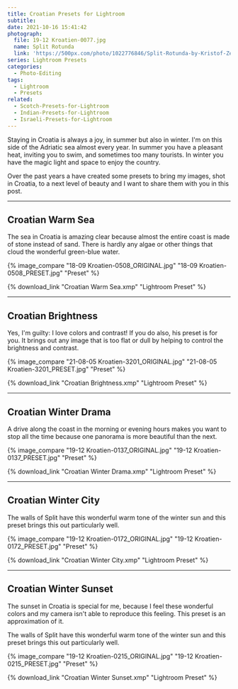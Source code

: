 ```yaml
---
title: Croatian Presets for Lightroom
subtitle:
date: 2021-10-16 15:41:42
photograph:
  file: 19-12 Kroatien-0077.jpg
  name: Split Rotunda
  link: 'https://500px.com/photo/1022776846/Split-Rotunda-by-Kristof-Zerbe/'
series: Lightroom Presets
categories:
  - Photo-Editing
tags:
  - Lightroom
  - Presets
related:
  - Scotch-Presets-for-Lightroom
  - Indian-Presets-for-Lightroom
  - Israeli-Presets-for-Lightroom
---
```


Staying in Croatia is always a joy, in summer but also in winter. I'm on this side of the Adriatic sea almost every year. In summer you have a pleasant heat, inviting you to swim, and sometimes too many tourists. In winter you have the magic light and space to enjoy the country.

Over the past years a have created some presets to bring my images, shot in Croatia, to a next level of beauty and I want to share them with you in this post.

<!-- more -->

---

## Croatian Warm Sea

The sea in Croatia is amazing clear because almost the entire coast is made of stone instead of sand. There is hardly any algae or other things that cloud the wonderful green-blue water.

{% image_compare
  "18-09 Kroatien-0508_ORIGINAL.jpg"
  "18-09 Kroatien-0508_PRESET.jpg"
  "Preset"
%}

{% download_link "Croatian Warm Sea.xmp" "Lightroom Preset" %}

---

## Croatian Brightness

Yes, I'm guilty: I love colors and contrast! If you do also, his preset is for you. It brings out any image that is too flat or dull by helping to control the brightness and contrast.

{% image_compare
  "21-08-05 Kroatien-3201_ORIGINAL.jpg"
  "21-08-05 Kroatien-3201_PRESET.jpg"
  "Preset"
%}

{% download_link "Croatian Brightness.xmp" "Lightroom Preset" %}

---

## Croatian Winter Drama

A drive along the coast in the morning or evening hours makes you want to stop all the time because one panorama is more beautiful than the next.

{% image_compare
  "19-12 Kroatien-0137_ORIGINAL.jpg"
  "19-12 Kroatien-0137_PRESET.jpg"
  "Preset" 
%}

{% download_link "Croatian Winter Drama.xmp" "Lightroom Preset" %}

---

## Croatian Winter City

The walls of Split have this wonderful warm tone of the winter sun and this preset brings this out particularly well.

{% image_compare
  "19-12 Kroatien-0172_ORIGINAL.jpg"
  "19-12 Kroatien-0172_PRESET.jpg"
  "Preset"
%}

{% download_link "Croatian Winter City.xmp" "Lightroom Preset" %}

---

## Croatian Winter Sunset

The sunset in Croatia is special for me, because I feel these wonderful colors and my camera isn't able to reproduce this feeling. This preset is an approximation of it.

The walls of Split have this wonderful warm tone of the winter sun and this preset brings this out particularly well.

{% image_compare
  "19-12 Kroatien-0215_ORIGINAL.jpg"
  "19-12 Kroatien-0215_PRESET.jpg"
  "Preset"
%}

{% download_link "Croatian Winter Sunset.xmp" "Lightroom Preset" %}
